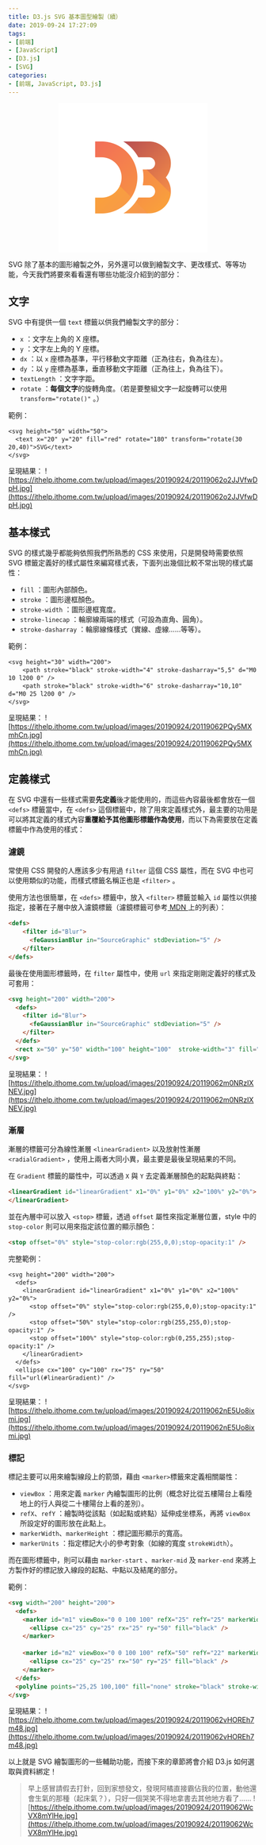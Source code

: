 ```yaml
---
title: D3.js SVG 基本圖型繪製（續）
date: 2019-09-24 17:27:09
tags:
- [前端]
- [JavaScript]
- [D3.js]
- [SVG]
categories: 
- [前端, JavaScript, D3.js]
---
```


<div style="display:flex;justify-content:center;">
  <img style="object-fit:cover;" src='/images/d3js/d3.png' width='300px' height='300px' />
</div>

SVG 除了基本的圖形繪製之外，另外還可以做到繪製文字、更改樣式、等等功能，今天我們將要來看看還有哪些功能沒介紹到的部分：

## 文字
SVG 中有提供一個 `text` 標籤以供我們繪製文字的部分：

- `x` ：文字左上角的 X 座標。
- `y` ：文字左上角的 Y 座標。
- `dx` ：以 `x` 座標為基準，平行移動文字距離（正為往右，負為往左）。
- `dy` ：以 `y` 座標為基準，垂直移動文字距離（正為往上，負為往下）。
- `textLength` ：文字字距。
- `rotate` ：**每個文字**的旋轉角度。（若是要整組文字一起旋轉可以使用 `transform="rotate()"` 。）

範例：
```
<svg height="50" width="50">
  <text x="20" y="20" fill="red" rotate="180" transform="rotate(30 20,40)">SVG</text>
</svg>
```
呈現結果：
![https://ithelp.ithome.com.tw/upload/images/20190924/20119062o2JJVfwDpH.jpg](https://ithelp.ithome.com.tw/upload/images/20190924/20119062o2JJVfwDpH.jpg)

## 基本樣式
SVG 的樣式幾乎都能夠依照我們所熟悉的 CSS 來使用，只是開發時需要依照 SVG 標籤定義好的樣式屬性來編寫樣式表，下面列出幾個比較不常出現的樣式屬性：

- `fill` ：圖形內部顏色。
- `stroke` ：圖形邊框顏色。
- `stroke-width` ：圖形邊框寬度。
- `stroke-linecap` ：輪廓線兩端的樣式（可設為直角、圓角）。
- `stroke-dasharray` ：輪廓線條樣式（實線、虛線……等等）。

範例：
```
<svg height="30" width="200">
    <path stroke="black" stroke-width="4" stroke-dasharray="5,5" d="M0 10 l200 0" />
    <path stroke="black" stroke-width="6" stroke-dasharray="10,10" d="M0 25 l200 0" />
</svg>
```
呈現結果：
![https://ithelp.ithome.com.tw/upload/images/20190924/20119062PQy5MXmhCn.jpg](https://ithelp.ithome.com.tw/upload/images/20190924/20119062PQy5MXmhCn.jpg)

## 定義樣式
在 SVG 中還有一些樣式需要**先定義**後才能使用的，而這些內容最後都會放在一個 `<defs>` 標籤當中，在 `<defs>` 這個標籤中，除了用來定義樣式外，最主要的功用是可以將其定義的樣式內容**重覆給予其他圖形標籤作為使用**，而以下為需要放在定義標籤中作為使用的樣式：

### 濾鏡
常使用 CSS 開發的人應該多少有用過 `filter` 這個 CSS 屬性，而在 SVG 中也可以使用類似的功能，而樣式標籤名稱正也是 `<filter>` 。

使用方法也很簡單，在 `<defs>` 標籤中，放入 `<filter>` 標籤並輸入 `id` 屬性以供接指定，接著在子層中放入濾鏡標籤（濾鏡標籤可參考[ MDN ](https://developer.mozilla.org/en-US/docs/Web/SVG/Element/filter#See_also)上的列表）：

```html
<defs>
    <filter id="Blur">
      <feGaussianBlur in="SourceGraphic" stdDeviation="5" />
    </filter>
</defs>
```

最後在使用圖形標籤時，在 `filter` 屬性中，使用 `url` 來指定剛剛定義好的樣式及可套用：

```html
<svg height="200" width="200">
  <defs>
    <filter id="Blur">
      <feGaussianBlur in="SourceGraphic" stdDeviation="5" />
    </filter>
  </defs>
  <rect x="50" y="50" width="100" height="100"  stroke-width="3" fill="blue" filter="url(#Blur)" />
</svg>
```
呈現結果：
![https://ithelp.ithome.com.tw/upload/images/20190924/20119062m0NRzIXNEV.jpg](https://ithelp.ithome.com.tw/upload/images/20190924/20119062m0NRzIXNEV.jpg)

### 漸層
漸層的標籤可分為線性漸層 `<linearGradient>` 以及放射性漸層 `<radialGradient>` ，使用上兩者大同小異，最主要是最後呈現結果的不同。

在 `Gradient` 標籤的屬性中，可以透過 `X` 與 `Y` 去定義漸層顏色的起點與終點：
```html
<linearGradient id="linearGradient" x1="0%" y1="0%" x2="100%" y2="0%">
</linearGradient>
```

並在內層中可以放入 `<stop>` 標籤，透過 `offset` 屬性來指定漸層位置，style 中的 `stop-color` 則可以用來指定該位置的顯示顏色：
```html
<stop offset="0%" style="stop-color:rgb(255,0,0);stop-opacity:1" />
```

完整範例：
```
<svg height="200" width="200">
  <defs>
    <linearGradient id="linearGradient" x1="0%" y1="0%" x2="100%" y2="0%">
      <stop offset="0%" style="stop-color:rgb(255,0,0);stop-opacity:1" />
      <stop offset="50%" style="stop-color:rgb(255,255,0);stop-opacity:1" />
      <stop offset="100%" style="stop-color:rgb(0,255,255);stop-opacity:1" />
    </linearGradient>
  </defs>
  <ellipse cx="100" cy="100" rx="75" ry="50" fill="url(#linearGradient)" />
</svg>
```
呈現結果：
![https://ithelp.ithome.com.tw/upload/images/20190924/20119062nE5Uo8ixmi.jpg](https://ithelp.ithome.com.tw/upload/images/20190924/20119062nE5Uo8ixmi.jpg)

### 標記
標記主要可以用來繪製線段上的箭頭，藉由 `<marker>`標籤來定義相關屬性：
- `viewBox` ：用來定義 `marker` 內繪製圖形的比例（概念好比從五樓陽台上看陸地上的行人與從二十樓陽台上看的差別）。
- `refX`、`refY` ：繪製時從該點（如起點或終點）延伸成坐標系，再將 `viewBox` 所設定好的圖形放在此點上。
- `markerWidth`、`markerHeight` ：標記圖形顯示的寬高。
- `markerUnits` ：指定標記大小的參考對象（如線的寬度 `strokeWidth`）。

而在圖形標籤中，則可以藉由 `marker-start` 、`marker-mid` 及 `marker-end` 來將上方製作好的標記放入線段的起點、中點以及結尾的部分。

範例：
```html
<svg width="200" height="200">
  <defs>
    <marker id="m1" viewBox="0 0 100 100" refX="25" refY="25" markerWidth="20" markerHeight="50" orient="auto" >
      <ellipse cx="25" cy="25" rx="25" ry="50" fill="black" />
    </marker>

    <marker id="m2" viewBox="0 0 100 100" refX="50" refY="22" markerWidth="50" markerHeight="20" orient="auto" >
      <ellipse cx="25" cy="25" rx="50" ry="25" fill="black" />
    </marker>
  </defs>
  <polyline points="25,25 100,100" fill="none" stroke="black" stroke-width="1" marker-end="url(#m1)" marker-start="url(#m2)"></polyline>
</svg>
```
呈現結果：
![https://ithelp.ithome.com.tw/upload/images/20190924/20119062vHOREh7m48.jpg](https://ithelp.ithome.com.tw/upload/images/20190924/20119062vHOREh7m48.jpg)

以上就是 SVG 繪製圖形的一些輔助功能，而接下來的章節將會介紹 D3.js 如何選取與資料綁定！

> 早上感冒請假去打針，回到家想發文，發現阿橘直接霸佔我的位置，動他還會生氣的那種（起床氣？），只好一個哭笑不得地拿書去其他地方看了……
> ![https://ithelp.ithome.com.tw/upload/images/20190924/20119062WcVX8mYlHe.jpg](https://ithelp.ithome.com.tw/upload/images/20190924/20119062WcVX8mYlHe.jpg)